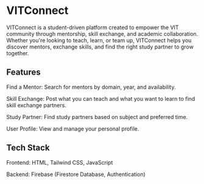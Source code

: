 # VITConnect


VITConnect is a student-driven platform created to empower the VIT community through mentorship, skill exchange, and academic collaboration. Whether you're looking to teach, learn, or team up, VITConnect helps you discover mentors, exchange skills, and find the right study partner to grow together.



## Features


Find a Mentor: Search for mentors by domain, year, and availability.

Skill Exchange: Post what you can teach and what you want to learn to find skill exchange partners.

Study Partner: Find study partners based on subject and preferred time.

User Profile: View and manage your personal profile.



## Tech Stack


Frontend: HTML, Tailwind CSS, JavaScript

Backend: Firebase (Firestore Database, Authentication)
